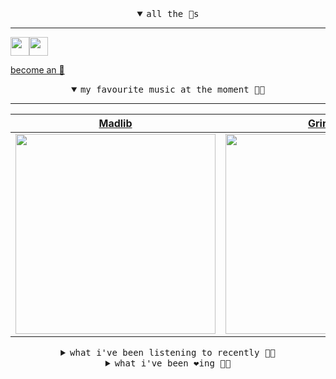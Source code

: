 <details open>

<summary align="center"><samp>all the 🥚s</samp></summary>
<hr />

<a href="https://github.com/pvinis"><img src="https://avatars.githubusercontent.com/u/100233?s=90&v=4" width="30" height="30" /><a href="https://github.com/maxPugh"><img src="https://avatars.githubusercontent.com/u/46350013?s=90&u=52a601eaa2d272b35477d096fe782ebf0a8a1f68&v=4" width="30" height="30" />

<samp><a href="https://github.com/bitttttten/bitttttten/stargazers">become an 🥚</a></samp>

</details>

<details open>

<summary align="center"><samp>my favourite music at the moment 🎵🎶</samp></summary>
<hr />

<!-- toc -->

| [Madlib](https://open.spotify.com/artist/5LhTec3c7dcqBvpLRWbMcf)                                                                                                 | [Grimes](https://open.spotify.com/artist/053q0ukIDRgzwTr4vNSwab)                                                                                                 | [Oneohtrix Point Never](https://open.spotify.com/artist/2wPDbhaGXCqROrVmwDdCrK)                                                                                  | [Four Tet](https://open.spotify.com/artist/7Eu1txygG6nJttLHbZdQOh)                                                                                               |
| ---------------------------------------------------------------------------------------------------------------------------------------------------------------- | ---------------------------------------------------------------------------------------------------------------------------------------------------------------- | ---------------------------------------------------------------------------------------------------------------------------------------------------------------- | ---------------------------------------------------------------------------------------------------------------------------------------------------------------- |
| [<img src="https://i.scdn.co/image/ab6761610000e5ebdb860c843b90fdea28f670d6" width="320" height="auto">](https://open.spotify.com/artist/5LhTec3c7dcqBvpLRWbMcf) | [<img src="https://i.scdn.co/image/ab6761610000e5ebd1fb85d4f4d90efaa6a6ebf7" width="320" height="auto">](https://open.spotify.com/artist/053q0ukIDRgzwTr4vNSwab) | [<img src="https://i.scdn.co/image/ab6761610000e5ebdcb37659a650e2e700c94986" width="320" height="auto">](https://open.spotify.com/artist/2wPDbhaGXCqROrVmwDdCrK) | [<img src="https://i.scdn.co/image/ab6761610000e5eb84e29d09b4917bec2700a0d7" width="320" height="auto">](https://open.spotify.com/artist/7Eu1txygG6nJttLHbZdQOh) |

<!-- tocstop -->

</details>

<details>

<summary align="center"><samp>what i've been listening to recently 🎵🎶</samp></summary>
<hr />

<!-- toc -->

| [Safety Dance<br />Angel Olsen](https://open.spotify.com/track/41iyTkS7vxn5sOJTMjOrL8)                                                                          | [Phoenix (feat. Fleet Foxes & …<br />Big Red Machine, Fleet Foxes,…](https://open.spotify.com/track/5fwabfmJtYmNbcNd2ISl3x)                                     | [London. Paris. Berlin.<br />Shire T, Maribou State](https://open.spotify.com/track/5mxQ1JcGnb3sTu5zO08ZTK)                                                     | [Verneda Lights<br />The Zephyr Bones](https://open.spotify.com/track/7tdNSdBOEIm75kbyESMLvA)                                                                   |
| --------------------------------------------------------------------------------------------------------------------------------------------------------------- | --------------------------------------------------------------------------------------------------------------------------------------------------------------- | --------------------------------------------------------------------------------------------------------------------------------------------------------------- | --------------------------------------------------------------------------------------------------------------------------------------------------------------- |
| [<img src="https://i.scdn.co/image/ab6761610000e5eb7a4ad4e5bc90b1926dd7aab6" width="320" height="auto">](https://open.spotify.com/track/41iyTkS7vxn5sOJTMjOrL8) | [<img src="https://i.scdn.co/image/ab6761610000e5eb7ef9466b2e408a35a3b2f72f" width="320" height="auto">](https://open.spotify.com/track/5fwabfmJtYmNbcNd2ISl3x) | [<img src="https://i.scdn.co/image/ab6761610000e5ebf6d1ab4b9a993e2c7af41637" width="320" height="auto">](https://open.spotify.com/track/5mxQ1JcGnb3sTu5zO08ZTK) | [<img src="https://i.scdn.co/image/ab6761610000e5eb9994d5d08fd2d9b8bb80e722" width="320" height="auto">](https://open.spotify.com/track/7tdNSdBOEIm75kbyESMLvA) |

<!-- tocstop -->

</details>

<details>

<summary align="center"><samp>what i've been ❤️ing 🎵🎶</samp></summary>
<hr />

<!-- toc -->

| [Going Out<br />Loma](https://open.spotify.com/album/3R4lqy2nBiIttoY8dAWsAf)                                                                                    | [Come Down to Us<br />Burial](https://open.spotify.com/album/1o3bcXSMkishGv7hiHIloh)                                                                            | [Passing Trains<br />George FitzGerald](https://open.spotify.com/album/52LJO0cNeBErBohaxNZ0t4)                                                                  | [Parallel 7<br />Four Tet](https://open.spotify.com/album/1xrXrgQDQzTlGrDYhX8ikT)                                                                               |
| --------------------------------------------------------------------------------------------------------------------------------------------------------------- | --------------------------------------------------------------------------------------------------------------------------------------------------------------- | --------------------------------------------------------------------------------------------------------------------------------------------------------------- | --------------------------------------------------------------------------------------------------------------------------------------------------------------- |
| [<img src="https://i.scdn.co/image/ab67616d0000b27321e7d067e2d02894676ccc96" width="320" height="auto">](https://open.spotify.com/album/3R4lqy2nBiIttoY8dAWsAf) | [<img src="https://i.scdn.co/image/ab67616d0000b273df81cb3137c16d8bb4fede09" width="320" height="auto">](https://open.spotify.com/album/1o3bcXSMkishGv7hiHIloh) | [<img src="https://i.scdn.co/image/ab67616d0000b27397dc0b171168d4e1196c1c8a" width="320" height="auto">](https://open.spotify.com/album/52LJO0cNeBErBohaxNZ0t4) | [<img src="https://i.scdn.co/image/ab67616d0000b2738ca7b1e049ed737df8e29d5d" width="320" height="auto">](https://open.spotify.com/album/1xrXrgQDQzTlGrDYhX8ikT) |

<!-- tocstop -->

</details>
